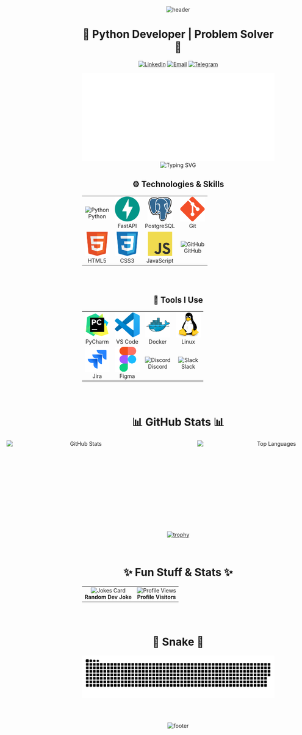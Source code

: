 <div align="center">
  <img src="https://capsule-render.vercel.app/api?type=waving&color=0:5433FF,100:20BDFF&height=300&section=header&text=Hello,%20I%27m%20Oleksii!&fontSize=75&animation=fadeIn&fontAlignY=38&desc=Welcome%20to%20my%20GitHub%20profile!&descAlignY=51&descAlign=62&fontColor=ffffff" alt="header" style="max-width: 100%;">
</div>

<div align="center">
  <h1>🐍 Python Developer | Problem Solver 🎯</h1>
  <p>
    <a href="https://www.linkedin.com/in/олексій-понюк-213051319/"><img src="https://img.shields.io/badge/LinkedIn-0077B5?style=for-the-badge&logo=linkedin&logoColor=white" alt="LinkedIn"></a>
    <a href="mailto:vip.pon123456@gmail.com"><img src="https://img.shields.io/badge/Email-D14836?style=for-the-badge&logo=gmail&logoColor=white" alt="Email"></a>
    <a href="https://t.me/poniushka"><img src="https://img.shields.io/badge/Telegram-2CA5E0?style=for-the-badge&logo=telegram&logoColor=white" alt="Telegram"></a>
  </p>
</div>

<div align="center">
  <img src="https://github.com/z1mplex/.github-workflows/blob/main/metrics.plugin.isocalendar.svg" alt="Metrics" width="700"/>

  <br>
  <img src="https://readme-typing-svg.herokuapp.com?font=Fira+Code&pause=1000&color=1E88E5&center=true&vCenter=true&width=500&lines=Python+Developer;FastAPI+Backend+Engineer;SQL+and+Database;Always+learning+new+technologies" alt="Typing SVG" />
</div>

<div align="center">
  <h2>⚙️ Technologies & Skills</h2>
  
  <table>
    <tr>
      <td align="center">
        <img src="https://techstack-generator.vercel.app/python-icon.svg" alt="Python" width="65" height="65"/>
        <br>Python
      </td>
      <td align="center">
        <img src="https://github.com/devicons/devicon/blob/master/icons/fastapi/fastapi-original.svg" title="FastAPI" alt="FastAPI" width="65" height="65"/>
        <br>FastAPI
      </td>
      <td align="center">
        <img src="https://github.com/devicons/devicon/blob/master/icons/postgresql/postgresql-original.svg" title="PostgreSQL" alt="PostgreSQL" width="65" height="65"/>
        <br>PostgreSQL
      </td>
      <td align="center">
        <img src="https://github.com/devicons/devicon/blob/master/icons/git/git-original.svg" title="Git" alt="Git" width="65" height="65"/>
        <br>Git
      </td>
    </tr>
    <tr>
      <td align="center">
        <img src="https://github.com/devicons/devicon/blob/master/icons/html5/html5-original.svg" title="HTML5" alt="HTML5" width="65" height="65"/>
        <br>HTML5
      </td>
      <td align="center">
        <img src="https://github.com/devicons/devicon/blob/master/icons/css3/css3-original.svg" title="CSS3" alt="CSS3" width="65" height="65"/>
        <br>CSS3
      </td>
      <td align="center">
        <img src="https://github.com/devicons/devicon/blob/master/icons/javascript/javascript-original.svg" title="JavaScript" alt="JavaScript" width="65" height="65"/>
        <br>JavaScript
      </td>
      <td align="center">
        <img src="https://techstack-generator.vercel.app/github-icon.svg" alt="GitHub" width="65" height="65"/>
        <br>GitHub
      </td>
    </tr>
  </table>

  <br>
  <br>
  
  <h2>🔧 Tools I Use</h2>
  
  <table>
    <tr>
      <td align="center">
        <img src="https://github.com/devicons/devicon/blob/master/icons/pycharm/pycharm-original.svg" title="PyCharm" alt="PyCharm" width="65" height="65"/>
        <br>PyCharm
      </td>
      <td align="center">
        <img src="https://github.com/devicons/devicon/blob/master/icons/vscode/vscode-original.svg" title="VScode" alt="VScode" width="65" height="65"/>
        <br>VS Code
      </td>
      <td align="center">
        <img src="https://github.com/devicons/devicon/blob/master/icons/docker/docker-original.svg" title="Docker" alt="Docker" width="65" height="65"/>
        <br>Docker
      </td>
      <td align="center">
        <img src="https://github.com/devicons/devicon/blob/master/icons/linux/linux-original.svg" title="Linux" alt="Linux" width="65" height="65"/>
        <br>Linux
      </td>
    </tr>
    <tr>
      <td align="center">
        <img src="https://github.com/devicons/devicon/blob/master/icons/jira/jira-original.svg" title="Jira" alt="Jira" width="65" height="65"/>
        <br>Jira
      </td>
      <td align="center">
        <img src="https://github.com/devicons/devicon/blob/master/icons/figma/figma-original.svg" title="Figma" alt="Figma" width="65" height="65"/>
        <br>Figma
      </td>
      <td align="center">
        <img src="https://cdn.simpleicons.org/discord/5865F2" title="Discord" alt="Discord" width="65" height="65"/>
        <br>Discord
      </td>
      <td align="center">
        <img src="https://upload.wikimedia.org/wikipedia/commons/1/1b/Slack_Technologies_Logo.svg" title="Slack" alt="Slack" width="65" height="65"/>
        <br>Slack
      </td>
    </tr>
  </table>
</div>

<br>
<br>

<div align="center">
  <h1>📊 GitHub Stats 📊</h1> 
  
  <div style="display: flex; justify-content: center; gap: 100px; margin: 20px;">
    <img src="https://github-readme-stats.vercel.app/api?username=z1mplex&show_icons=true&theme=tokyonight" alt="GitHub Stats" width="400" height="170"/>
    <img src="https://github-readme-stats.vercel.app/api/top-langs/?username=z1mplex&layout=compact&theme=tokyonight" alt="Top Languages" width="400" height="170"/>
  </div>

  <br><br>

<div style="text-align: center;">
  <a href="https://github.com/z1mplex/github-profile-trophy">
    <img src="https://github-profile-trophy.vercel.app/?username=z1mplex&theme=onedark" alt="trophy">
  </a>
</div>
</div>

<br>
<br>

<div align="center">
  <h1>✨ Fun Stuff & Stats ✨</h1>
  
  <table>
    <tr>
      <td align="center">
        <img src="https://readme-jokes.vercel.app/api?theme=tokyonight" alt="Jokes Card" />
        <br><strong>Random Dev Joke</strong>
      </td>
      <td align="center">
        <img src="https://komarev.com/ghpvc/?username=z1mplex&style=for-the-badge&color=6366f1&label=PROFILE+VIEWS" alt="Profile Views" />
        <br><strong>Profile Visitors</strong>
      </td>
    </tr>
  </table>
  
  <br><br>
  <h1>🐍 Snake 🐍</h1>
  <img src="https://raw.githubusercontent.com/teuchezh/teuchezh/output/github-contribution-grid-snake-dark.svg#gh-dark-mode-only" alt="Contribution Snake Dark Mode"/>
</div>
</div>

<br><br>

<div align="center">
  <img src="https://capsule-render.vercel.app/api?type=soft&color=gradient&text=Come%20again!&fontSize=40&animation=twinkling" alt="footer">
</div>
